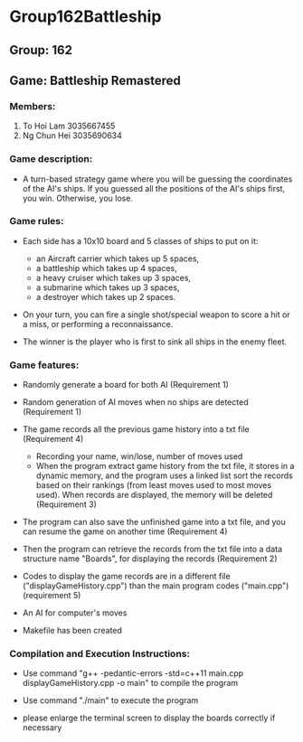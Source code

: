 # Group162Battleship

## Group: 162
## Game: Battleship Remastered
### Members:
1. To Hoi Lam 3035667455
2. Ng Chun Hei 3035690634

### Game description:
* A turn-based strategy game where you will be guessing the coordinates of the AI's ships. If you guessed all the positions of the AI's ships first, you win. Otherwise, you lose.

###  Game rules:
* Each side has a 10x10 board and 5 classes of ships to put on it:
    * an Aircraft carrier which takes up 5 spaces,
    * a battleship which takes up 4 spaces,
    * a heavy cruiser which takes up 3 spaces,
    * a submarine which takes up 3 spaces,
    * a destroyer which takes up 2 spaces.


* On your turn, you can fire a single shot/special weapon to score a hit or a miss, or performing a reconnaissance.

* The winner is the player who is first to sink all ships in the enemy fleet.

### Game features:
* Randomly generate a board for both AI (Requirement 1)

* Random generation of AI moves when no ships are detected (Requirement 1)

* The game records all the previous game history into a txt file (Requirement 4)
    * Recording your name, win/lose, number of moves used
    * When the program extract game history from the txt file, it stores in a dynamic memory, and the program uses a linked list sort the records based on their rankings (from least moves used to most moves used). When records are displayed, the memory will be deleted (Requirement 3)


* The program can also save the unfinished game into a txt file, and you can resume the game on another time (Requirement 4)

* Then the program can retrieve the records from the txt file into a data structure name "Boards", for displaying the records (Requirement 2)

* Codes to display the game records are in a different file ("displayGameHistory.cpp") than the main program codes ("main.cpp") (requirement 5)

* An AI for computer's moves

* Makefile has been created


### Compilation and Execution Instructions:
* Use command "g++ -pedantic-errors -std=c++11 main.cpp displayGameHistory.cpp -o main" to compile the program

* Use command "./main" to execute the program

* please enlarge the terminal screen to display the boards correctly if necessary
